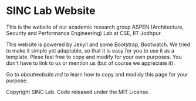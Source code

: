 # SINC Lab Website

This is the website of our academic research group ASPEN (Architecture, Security and Performance Engineering) Lab at CSE, IIT Jodhpur.

This website is powered by Jekyll and some Bootstrap, Bootwatch. We tried to make it simple yet adaptable, so that it is easy for you to use it as a template. Plese feel free to copy and modify for your own purposes.  You don't have to link to us or mention us (but of course we appreciate it).

Go to *aboutwebsite.md*  to learn how to copy and modidy this page for your purpose. 


Copyright SINC Lab. Code released under the MIT License.

